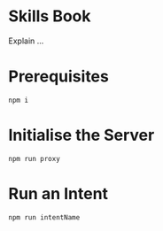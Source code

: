 # Skills Book

Explain ...

# Prerequisites

 ````
 npm i
 ````
# Initialise the Server

````
npm run proxy
````

# Run an Intent
````
npm run intentName
````